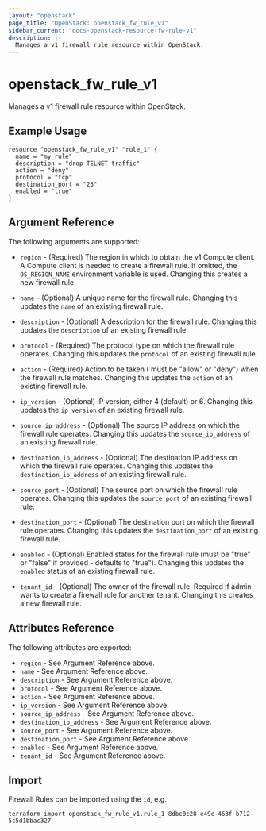 ```yaml
---
layout: "openstack"
page_title: "OpenStack: openstack_fw_rule_v1"
sidebar_current: "docs-openstack-resource-fw-rule-v1"
description: |-
  Manages a v1 firewall rule resource within OpenStack.
---
```


# openstack\_fw\_rule_v1

Manages a v1 firewall rule resource within OpenStack.

## Example Usage

```
resource "openstack_fw_rule_v1" "rule_1" {
  name = "my_rule"
  description = "drop TELNET traffic"
  action = "deny"
  protocol = "tcp"
  destination_port = "23"
  enabled = "true"
}
```

## Argument Reference

The following arguments are supported:

* `region` - (Required) The region in which to obtain the v1 Compute client.
    A Compute client is needed to create a firewall rule. If omitted, the
    `OS_REGION_NAME` environment variable is used. Changing this creates a new
    firewall rule.

* `name` - (Optional) A unique name for the firewall rule. Changing this
    updates the `name` of an existing firewall rule.

* `description` - (Optional) A description for the firewall rule. Changing this
    updates the `description` of an existing firewall rule.

* `protocol` - (Required) The protocol type on which the firewall rule operates.
    Changing this updates the `protocol` of an existing firewall rule.

* `action` - (Required) Action to be taken ( must be "allow" or "deny") when the
    firewall rule matches. Changing this updates the `action` of an existing
    firewall rule.

* `ip_version` - (Optional) IP version, either 4 (default) or 6. Changing this
    updates the `ip_version` of an existing firewall rule.

* `source_ip_address` - (Optional) The source IP address on which the firewall
    rule operates. Changing this updates the `source_ip_address` of an existing
    firewall rule.

* `destination_ip_address` - (Optional) The destination IP address on which the
    firewall rule operates. Changing this updates the `destination_ip_address`
    of an existing firewall rule.

* `source_port` - (Optional) The source port on which the firewall
    rule operates. Changing this updates the `source_port` of an existing
    firewall rule.

* `destination_port` - (Optional) The destination port on which the firewall
    rule operates. Changing this updates the `destination_port` of an existing
    firewall rule.

* `enabled` - (Optional) Enabled status for the firewall rule (must be "true"
    or "false" if provided - defaults to "true"). Changing this updates the
    `enabled` status of an existing firewall rule.

* `tenant_id` - (Optional) The owner of the firewall rule. Required if admin
    wants to create a firewall rule for another tenant. Changing this creates a
    new firewall rule.

## Attributes Reference

The following attributes are exported:

* `region` - See Argument Reference above.
* `name` - See Argument Reference above.
* `description` - See Argument Reference above.
* `protocol` - See Argument Reference above.
* `action` - See Argument Reference above.
* `ip_version` - See Argument Reference above.
* `source_ip_address` - See Argument Reference above.
* `destination_ip_address` - See Argument Reference above.
* `source_port` - See Argument Reference above.
* `destination_port` - See Argument Reference above.
* `enabled` - See Argument Reference above.
* `tenant_id` - See Argument Reference above.

## Import

Firewall Rules can be imported using the `id`, e.g.

```
terraform import openstack_fw_rule_v1.rule_1 8dbc0c28-e49c-463f-b712-5c5d1bbac327
```
